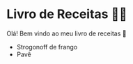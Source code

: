 # Livro de Receitas :woman_cook:

Olá! Bem vindo ao meu livro de receitas :clap:



- Strogonoff de frango
- Pavê

